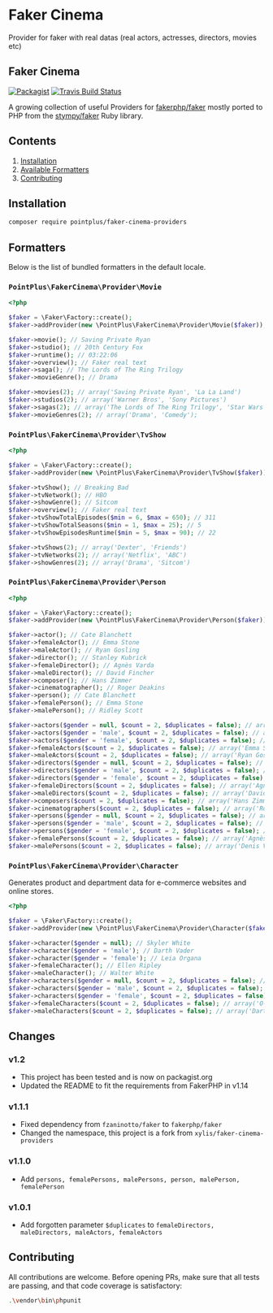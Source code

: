 # Faker Cinema

Provider for faker with real datas (real actors, actresses, directors, movies etc)

## Faker Cinema

[![Packagist](https://img.shields.io/packagist/dt/pointplus/faker-cinema-providers.svg?style=flat-square)](https://packagist.org/packages/pointplus/faker-cinema-providers)
[![Travis Build Status](https://img.shields.io/travis/JulienRAVIA/FakerCinemaProviders/master?style=flat-square)](https://travis-ci.org/PointPlusYt/FakerCinemaProviders)

A growing collection of useful Providers for [fakerphp/faker](https://github.com/fakerphp/faker) mostly ported to PHP from the [stympy/faker](https://github.com/stympy/faker) Ruby library.

## Contents

1. [Installation](#installation)
1. [Available Formatters](#formatters)
1. [Contributing](#contributing)

## Installation

```bash
composer require pointplus/faker-cinema-providers
```

## Formatters

Below is the list of bundled formatters in the default locale.

### `PointPlus\FakerCinema\Provider\Movie`

```php
<?php

$faker = \Faker\Factory::create();
$faker->addProvider(new \PointPlus\FakerCinema\Provider\Movie($faker));

$faker->movie(); // Saving Private Ryan
$faker->studio(); // 20th Century Fox
$faker->runtime(); // 03:22:06
$faker->overview(); // Faker real text 
$faker->saga(); // The Lords of The Ring Trilogy
$faker->movieGenre(); // Drama

$faker->movies(2); // array('Saving Private Ryan', 'La La Land')
$faker->studios(2); // array('Warner Bros', 'Sony Pictures')
$faker->sagas(2); // array('The Lords of The Ring Trilogy', 'Star Wars')
$faker->movieGenres(2); // array('Drama', 'Comedy');

```

### `PointPlus\FakerCinema\Provider\TvShow`

```php
<?php

$faker = \Faker\Factory::create();
$faker->addProvider(new \PointPlus\FakerCinema\Provider\TvShow($faker));

$faker->tvShow(); // Breaking Bad
$faker->tvNetwork(); // HBO
$faker->showGenre(); // Sitcom
$faker->overview(); // Faker real text
$faker->tvShowTotalEpisodes($min = 6, $max = 650); // 311
$faker->tvShowTotalSeasons($min = 1, $max = 25); // 5
$faker->tvShowEpisodesRuntime($min = 5, $max = 90); // 22

$faker->tvShows(2); // array('Dexter', 'Friends')
$faker->tvNetworks(2); // array('Netflix', 'ABC')
$faker->showGenres(2); // array('Drama', 'Sitcom')

```

### `PointPlus\FakerCinema\Provider\Person`

```php
<?php

$faker = \Faker\Factory::create();
$faker->addProvider(new \PointPlus\FakerCinema\Provider\Person($faker));

$faker->actor(); // Cate Blanchett
$faker->femaleActor(); // Emma Stone
$faker->maleActor(); // Ryan Gosling
$faker->director(); // Stanley Kubrick
$faker->femaleDirector(); // Agnès Varda
$faker->maleDirector(); // David Fincher
$faker->composer(); // Hans Zimmer
$faker->cinematographer(); // Roger Deakins
$faker->person(); // Cate Blanchett
$faker->femalePerson(); // Emma Stone
$faker->malePerson(); // Ridley Scott

$faker->actors($gender = null, $count = 2, $duplicates = false); // array('Christian Bale', 'Amy Adams');
$faker->actors($gender = 'male', $count = 2, $duplicates = false); // array('Christian Bale', 'Gary Oldman');
$faker->actors($gender = 'female', $count = 2, $duplicates = false); // array('Emma Watson', 'Amy Adams');
$faker->femaleActors($count = 2, $duplicates = false); // array('Emma Stone, 'Amy Adams')
$faker->maleActors($count = 2, $duplicates = false); // array('Ryan Gosling', 'Matt Damon');
$faker->directors($gender = null, $count = 2, $duplicates = false); // array('Stanley Kubrick', 'Jane Campion');
$faker->directors($gender = 'male', $count = 2, $duplicates = false); // array('Stanley Kubrick', 'Steven Spielberg');
$faker->directors($gender = 'female', $count = 2, $duplicates = false); // array('Kathryn Bigelow', 'Jane Campion');
$faker->femaleDirectors($count = 2, $duplicates = false); // array('Agnès Varda', 'Kathryn Bigelow');
$faker->maleDirectors($count = 2, $duplicates = false); // array('David Fincher', 'Denis Villeneuve');
$faker->composers($count = 2, $duplicates = false); // array('Hans Zimmer', 'Ennio Morricone');
$faker->cinematographers($count = 2, $duplicates = false); // array('Roger Deakins', 'Greig Fraser');
$faker->persons($gender = null, $count = 2, $duplicates = false); // array('Bradley Cooper', 'Greta Gerwig');
$faker->persons($gender = 'male', $count = 2, $duplicates = false); // array('Damien Chazelle', 'Gary Oldman');
$faker->persons($gender = 'female', $count = 2, $duplicates = false); // array('Kathryn Bigelow', 'Amy Adams');
$faker->femalePersons($count = 2, $duplicates = false); // array('Agnès Varda', 'Amy Adams')
$faker->malePersons($count = 2, $duplicates = false); // array('Denis Villeneuve', 'Leonardo Dicaprio');
```

### `PointPlus\FakerCinema\Provider\Character`

Generates product and department data for e-commerce websites and online stores.

```php
<?php

$faker = \Faker\Factory::create();
$faker->addProvider(new \PointPlus\FakerCinema\Provider\Character($faker));

$faker->character($gender = null); // Skyler White
$faker->character($gender = 'male'); // Darth Vader
$faker->character($gender = 'female'); // Leia Organa
$faker->femaleCharacter(); // Ellen Ripley
$faker->maleCharacter(); // Walter White
$faker->characters($gender = null, $count = 2, $duplicates = false); // array('Darth Vader, 'Leia Organa');
$faker->characters($gender = 'male', $count = 2, $duplicates = false); // array('Darth Vader', 'Luke Skywalker');
$faker->characters($gender = 'female', $count = 2, $duplicates = false); // array('O-Ren Ishii', 'Beatrix Kiddo');
$faker->femaleCharacters($count = 2, $duplicates = false); // array('O-Ren Ishii', 'Beatrix Kiddo');
$faker->maleCharacters($count = 2, $duplicates = false); // array('Darth Vader', 'Luke Skywalker');
```

## Changes

### v1.2

- This project has been tested and is now on packagist.org
- Updated the README to fit the requirements from FakerPHP in v1.14

### v1.1.1

- Fixed dependency from `fzaninotto/faker` to `fakerphp/faker`
- Changed the namespace, this project is a fork from `xylis/faker-cinema-providers`

### v1.1.0

- Add `persons, femalePersons, malePersons, person, malePerson, femalePerson`

### v1.0.1

- Add forgotten parameter `$duplicates` to `femaleDirectors, maleDirectors, maleActors, femaleActors`

## Contributing

All contributions are welcome. Before opening PRs, make sure that all tests are passing, and that code coverage is satisfactory:

```bash
.\vendor\bin\phpunit
```
